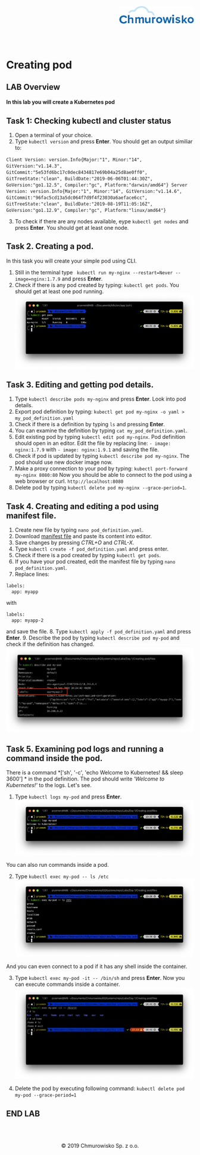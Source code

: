 <img src="./img/logo.png" alt="Chmurowisko logo" width="200" align="right">
<br><br>
<br><br>
<br><br>

# Creating pod

## LAB Overview

#### In this lab you will create a Kubernetes pod

## Task 1: Checking kubectl and cluster status

1. Open a terminal of your choice.
2. Type ``kubectl version`` and press **Enter**.
You should get an output similiar to:

``Client Version: version.Info{Major:"1", Minor:"14", GitVersion:"v1.14.3", GitCommit:"5e53fd6bc17c0dec8434817e69b04a25d8ae0ff0", GitTreeState:"clean", BuildDate:"2019-06-06T01:44:30Z", GoVersion:"go1.12.5", Compiler:"gc", Platform:"darwin/amd64"}
Server Version: version.Info{Major:"1", Minor:"14", GitVersion:"v1.14.6", GitCommit:"96fac5cd13a5dc064f7d9f4f23030a6aeface6cc", GitTreeState:"clean", BuildDate:"2019-08-19T11:05:16Z", GoVersion:"go1.12.9", Compiler:"gc", Platform:"linux/amd64"}
``

3. To check if there are any nodes available, eype ``kubectl get nodes`` and press **Enter**.
You should get at least one node.

## Task 2. Creating a pod.

In this task you will create your simple pod using CLI.

1. Still in the terminal type
``
kubectl run my-nginx --restart=Never --image=nginx:1.7.9`` and press **Enter**.
2. Check if there is any pod created by typing: ``kubectl get pods``.
You should get at least one pod running.
![img](./img/get_pods.png)

## Task 3. Editing and getting pod details.

1. Type ``kubectl describe pods my-nginx`` and press **Enter**.
Look into pod details.
2. Export pod definition by typing: ``kubectl get pod my-nginx -o yaml > my_pod_definition.yaml``
3. Check if there is a definition by typing ``ls`` and pressing **Enter**.
4. You can examine the definition by typing ``cat my_pod_definition.yaml``.
5. Edit existing pod by typing ``kubectl edit pod my-nginx``.
Pod definition should open in an editor. Edit the file by replacing line:
``- image: nginx:1.7.9`` with ``- image: nginx:1.9.1`` and saving the file.
6. Check if pod is updated by typing ``kubectl describe pod my-nginx``. The pod should use new docker image now.
7. Make a proxy connection to your pod by typing:
``
kubectl port-forward my-nginx 8080:80
``
Now you should be able to connect to the pod using a web browser or curl. ``http://localhost:8080``
8. Delete pod by typing ``kubectl delete pod my-nginx --grace-period=1``.

## Task 4. Creating and editing a pod using manifest file.

1. Create new file by typing ``nano pod_definition.yaml``.
2. Download [manifest file](./files/pod_definition.yaml) and paste its content into editor.
3. Save changes by pressing *CTRL+O* and *CTRL-X*.
4. Type ``kubectl create -f pod_definition.yaml`` and press enter.
5. Check if there is a pod created by typing ``kubectl get pods``.
6. If you have your pod created, edit the manifest file by typing ``nano pod_definition.yaml``.
7. Replace lines:

```  
labels:
  app: myapp
```
with
```
labels:
  app: myapp-2
```
and save the file.
8. Type ``kubectl apply -f pod_definition.yaml`` and press **Enter**.
9. Describe the pod by typing ``kubectl describe pod my-pod`` and check if the definition has changed.
![img](./img/pod_definition_changed.png)

## Task 5. Examining pod logs and running a command inside the pod.

There is a command *['sh', '-c', 'echo Welcome to Kubernetes! && sleep 3600'] * in the pod definition. The pod should write *'Welcome to Kubernetes!'* to the logs. Let's see.

1. Type ``kubectl logs my-pod`` and press **Enter**.
![img](./img/logs.png)

You can also run commands inside a pod.

2. Type ``kubectl exec my-pod -- ls /etc``
![img](./img/exec.png)

And you can even connect to a pod if it has any shell inside the container.

3. Type ``kubectl exec my-pod -it -- /bin/sh`` and press **Enter**.
Now you can execute commands inside a container.
![img](./img/connect.png)

4. Delete the pod by executing following command:
``
kubectl delete pod my-pod --grace-period=1
``

## END LAB

<br><br>

<center><p>&copy; 2019 Chmurowisko Sp. z o.o.<p></center>
